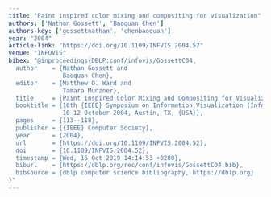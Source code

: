 ```yaml
---
title: "Paint inspired color mixing and compositing for visualization"
authors: ['Nathan Gossett', 'Baoquan Chen']
authors-key: ['gossettnathan', 'chenbaoquan']
year: "2004"
article-link: "https://doi.org/10.1109/INFVIS.2004.52"
venue: "INFOVIS"
bibex: "@inproceedings{DBLP:conf/infovis/GossettC04,
  author    = {Nathan Gossett and
               Baoquan Chen},
  editor    = {Matthew O. Ward and
               Tamara Munzner},
  title     = {Paint Inspired Color Mixing and Compositing for Visualization},
  booktitle = {10th {IEEE} Symposium on Information Visualization (InfoVis 2004),
               10-12 October 2004, Austin, TX, {USA}},
  pages     = {113--118},
  publisher = {{IEEE} Computer Society},
  year      = {2004},
  url       = {https://doi.org/10.1109/INFVIS.2004.52},
  doi       = {10.1109/INFVIS.2004.52},
  timestamp = {Wed, 16 Oct 2019 14:14:53 +0200},
  biburl    = {https://dblp.org/rec/conf/infovis/GossettC04.bib},
  bibsource = {dblp computer science bibliography, https://dblp.org}
}"
---
```

